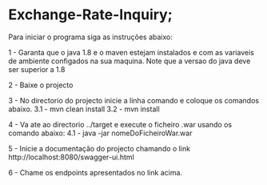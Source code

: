 # Exchange-Rate-Inquiry;



Para iniciar o programa siga as instruções abaixo:

1 - Garanta que o java 1.8 e o maven estejam instalados e com as variaveis de ambiente configados na sua maquina. Note que a versao do java deve ser superior a 1.8

2 - Baixe o projecto

3 - No directorio do projecto inicie a linha comando e coloque os comandos abaixo.
  3.1 - mvn clean install
  3.2 - mvn install
  
4 - Va ate ao directorio ../target e execute o ficheiro .war usando os comando abaixo:
  4.1 - java -jar nomeDoFicheiroWar.war
  
5 - Inicie a documentação do projecto chamando o link http://localhost:8080/swagger-ui.html

6 - Chame os endpoints apresentados no link acima.

